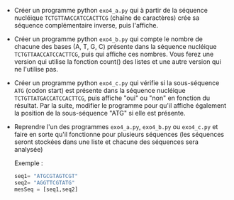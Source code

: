 * Créer un programme python `exo4_a.py` qui à partir de la séquence nucléique `TCTGTTAACCATCCACTTCG` (chaîne de caractères)
 crée sa séquence complémentaire inverse, puis l'affiche.

* Créer un programme python `exo4_b.py` qui compte le nombre de chacune des bases (A, T, G, C) présente dans la séquence nucléique `TCTGTTAACCATCCACTTCG`, puis qui affiche ces nombres. Vous ferez une version qui utilise la fonction count() des listes et une autre version qui ne l'utilise pas.

* Créer un programme python `exo4_c.py` qui vérifie si la sous-séquence `ATG` (codon start) est présente dans la séquence nucléique `TCTGTTATGACCATCCACTTCG`, puis affiche "oui" ou "non" en fonction du résultat. Par la suite, modifier le programme pour qu'il affiche également la position de la sous-séquence "ATG" si elle est présente.

* Reprendre l'un des programmes `exo4_a.py`, `exo4_b.py` ou `exo4_c.py` et faire en sorte qu'il fonctionne pour plusieurs séquences (les séquences seront stockées dans une liste et chacune des séquences sera analysée)

    Exemple : 
    ```python    
    seq1= "ATGCGTAGTCGT"
    seq2= "AGGTTCGTATG"
    mesSeq = [seq1,seq2]
    ```